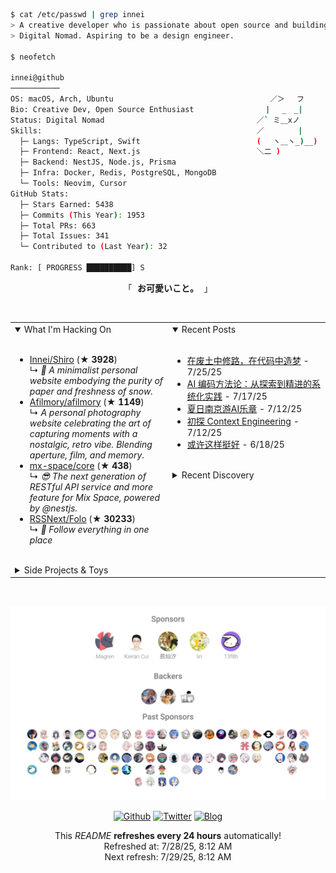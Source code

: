 ```bash
$ cat /etc/passwd | grep innei
> A creative developer who is passionate about open source and building beautiful things.
> Digital Nomad. Aspiring to be a design engineer.

$ neofetch

innei@github
───────────
OS: macOS, Arch, Ubuntu                                   ／＞　 フ
Bio: Creative Dev, Open Source Enthusiast                | 　_　_|
Status: Digital Nomad                                  ／` ミ＿xノ
Skills:                                                ／　　　　 |
  ├─ Langs: TypeScript, Swift                          (　 ヽ＿ヽ_)__)
  ├─ Frontend: React, Next.js                          ＼二 )
  ├─ Backend: NestJS, Node.js, Prisma
  ├─ Infra: Docker, Redis, PostgreSQL, MongoDB
  └─ Tools: Neovim, Cursor
GitHub Stats:
  ├─ Stars Earned: 5438
  ├─ Commits (This Year): 1953
  ├─ Total PRs: 663
  ├─ Total Issues: 341
  └─ Contributed to (Last Year): 32

Rank: [ PROGRESS ██████████] S
```

<p align="center">
  「<strong><samp> <strong>お可愛いこと。</strong> </samp></strong>」
</p>

<br />

<table>
  <tr>
    <td valign="top" width="50%">
      <details open>
        <summary>What I'm Hacking On</summary>
        <br />
          <ul><li><a href=https://github.com/Innei/Shiro target=_blank>Innei/Shiro</a> (<b>★ 3928</b>)<br>↳ <i>📜 A minimalist personal website embodying the purity of paper and freshness of snow.</i></li><li><a href=https://github.com/Afilmory/afilmory target=_blank>Afilmory/afilmory</a> (<b>★ 1149</b>)<br>↳ <i>A personal photography website celebrating the art of capturing moments with a nostalgic, retro vibe. Blending aperture, film, and memory.</i></li><li><a href=https://github.com/mx-space/core target=_blank>mx-space/core</a> (<b>★ 438</b>)<br>↳ <i>😎 The next generation of RESTful API service and more feature for Mix Space, powered by @nestjs.</i></li><li><a href=https://github.com/RSSNext/Folo target=_blank>RSSNext/Folo</a> (<b>★ 30233</b>)<br>↳ <i>🧡 Follow everything in one place</i></li></ul>
      </details>
      <br />
      <details>
        <summary>Side Projects & Toys</summary>
        <br />
          <ul><li><a href=https://github.com/Innei/shuffle-article target=_blank>Innei/shuffle-article</a> (<a href=https://innei.github.io/shuffle-article/ target=_blank>demo</a>) (<b>★ 166</b>)<br>↳ <i>在 DOM 上打乱文字，而非视觉上。</i></li><li><a href=https://github.com/reactify-component/react-message target=_blank>reactify-component/react-message</a> (<a href=https://react-message-deeab158i-react-message.vercel.app/ target=_blank>demo</a>) (<b>★ 9</b>)<br>↳ <i>💬 React Message is a 🚀 React component library for displaying customizable messages and notifications to users. It's easy to integrate and supports features like animations and timeout.</i></li><li><a href=https://github.com/reactify-component/react-typewriter target=_blank>reactify-component/react-typewriter</a> (<a href=https://react-typewriter.vercel.app/ target=_blank>demo</a>) (<b>★ 7</b>)<br>↳ <i>A simple component impl typewriter effect</i></li></ul>
      </details>
    </td>
    <td valign="top" width="50%">
      <details open>
        <summary>Recent Posts</summary>
        <br />
          <ul><li><span><a href=https://innei.in/notes/196>在废土中修路，在代码中造梦</a></span> - 7/25/25</li><li><span><a href=https://innei.in/posts/tech/ai-coding-methodology-systematic-practice>AI 编码方法论：从探索到精进的系统化实践</a></span> - 7/17/25</li><li><span><a href=https://innei.in/notes/195>夏日南京游AI乐章</a></span> - 7/12/25</li><li><span><a href=https://innei.in/posts/programming/exploring-context-engineering>初探 Context Engineering</a></span> - 7/12/25</li><li><span><a href=https://innei.in/notes/194>或许这样挺好</a></span> - 6/18/25</li></ul>
      </details>
      <br />
      <details>
        <summary>Recent Discovery</summary>
        <br />
          <ul><li><a href=https://github.com/imskyleen/animate-ui>imskyleen/animate-ui</a><span> Fully animated, open-source component distribution built with React, TypeScript, Tailwind CSS, Motion, and Shadcn CLI. Browse a list of components you can install, modify, and use in your projects.</span></li><li><a href=https://github.com/sergeymild/react-native-htmark-view>sergeymild/react-native-htmark-view</a></li><li><a href=https://github.com/ktiays/Respring>ktiays/Respring</a><span> An open-source implementation of SwiftUI's Spring.</span></li><li><a href=https://github.com/ktiays/fluid-scroll>ktiays/fluid-scroll</a><span> A library that provides iOS-like scrolling animation algorithm.</span></li><li><a href=https://github.com/onevcat/Kingfisher>onevcat/Kingfisher</a><span> A lightweight, pure-Swift library for downloading and caching images from the web.</span></li></ul>
      </details>
    </td>
  </tr>
</table>

<br />

<p align="center">
  <a href="https://github.com/sponsors/innei">
    <img src="./sponsorkit/sponsors.svg" />
  </a>
</p>

<p align="center">
  <a href="https://github.com/innei" target="_blank"><img alt="Github" src="https://img.shields.io/badge/GitHub-181717?style=for-the-badge&logo=Github&logoColor=white" /></a> 
  <a href="https://twitter.com/__oQuery" target="_blank"><img alt="Twitter" src="https://img.shields.io/badge/twitter-1DA1F2?style=for-the-badge&logo=twitter&logoColor=white" /></a> 
  <a href="https://innei.in" target="_blank"><img alt="Blog" src="https://img.shields.io/badge/Blog-232323?style=for-the-badge&logo=rss&logoColor=white" /></a>
</p>

<p align="center">
  <samp>
    <p align=center>This <i>README</i> <b>refreshes every 24 hours</b> automatically!<br>Refreshed at: 7/28/25, 8:12 AM<br>Next refresh: 7/29/25, 8:12 AM</p>
  </samp>
</p>
